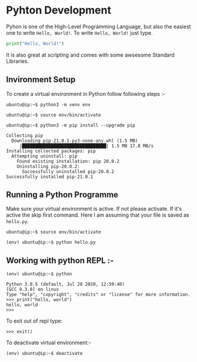 # Pyhton Development

Pyhon is one of the High-Level Programming Language, but also the easiest one to write `Hello, World!`. To write `Hello, World!` just type.
```py 
print("Hello, World!") 
```
It is also great at scripting and comes with some awsesome Standard Libraries.

## Invironment Setup
To create a virtual environment in Python follow following steps :-

```console
ubuntu@ip:~$ python3 -m venv env

ubuntu@ip:~$ source env/bin/activate

ubuntu@ip:~$ python3 -m pip install --upgrade pip

Collecting pip
  Downloading pip-21.0.1-py3-none-any.whl (1.5 MB)
     |████████████████████████████████| 1.5 MB 17.8 MB/s 
Installing collected packages: pip
  Attempting uninstall: pip
    Found existing installation: pip 20.0.2
    Uninstalling pip-20.0.2:
      Successfully uninstalled pip-20.0.2
Successfully installed pip-21.0.1
```
## Running a Python Programme
Make sure your virtual environment is active. If not please activate. If it's active the skip first command. Here I am assuming that your file is saved as `hello.py`.

```console
ubuntu@ip:~$ source env/bin/activate

(env) ubuntu@ip:~$ python hello.py
```

## Working with python REPL :-

```console
(env) ubuntu@ip:~$ python

Python 3.8.5 (default, Jul 28 2020, 12:59:40) 
[GCC 9.3.0] on linux
Type "help", "copyright", "credits" or "license" for more information.
>>> print("hello, world")
hello, world
>>>
```

To exit out of repl type:
```console
>>> exit()
```

To deactivate virtual environment:-
```console
(env) ubuntu@ip:~$ deactivate
```